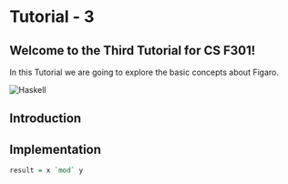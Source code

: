 # Tutorial - 3

## Welcome to the Third Tutorial for CS F301!
In this Tutorial we are going to explore the basic concepts about Figaro.

![Haskell]([https://miro.medium.com/v2/resize:fit:1166/1*-DMa8q1JrW7CG6imgITacA.png](https://b3069131.smushcdn.com/3069131/wp-content/uploads/2020/12/Core_R_D_Figaro_teaser.jpg?lossy=1&strip=1&webp=1))

## Introduction

## Implementation

```Haskell
result = x `mod` y
```

